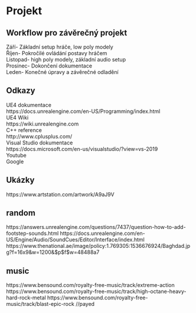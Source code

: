 # Projekt

<h2>Workflow pro závěrečný projekt</h2>

Září- Základní setup hráče, low poly modely<br>
Říjen- Pokročilé ovládání postavy hráčem<br>
Listopad- high poly modely, základní audio setup<br>
Prosinec- Dokončení dokumentace<br>
Leden- Konečné úpravy a závěrečné odladění<br>

<h2>Odkazy</h2>
UE4 dokumentace<br>
https://docs.unrealengine.com/en-US/Programming/index.html<br>
UE4 Wiki<br>
https://wiki.unrealengine.com<br>
C++ reference<br>
http://www.cplusplus.com/<br>
Visual Studio dokumentace<br>
https://docs.microsoft.com/en-us/visualstudio/?view=vs-2019<br>
Youtube<br>
Google

<h2>Ukázky</h2>
https://www.artstation.com/artwork/A9aJ9V

<h2>random</h2>
https://answers.unrealengine.com/questions/7437/question-how-to-add-footstep-sounds.html
https://docs.unrealengine.com/en-US/Engine/Audio/SoundCues/Editor/Interface/index.html
https://www.thenational.ae/image/policy:1.769305:1536676924/Baghdad.jpg?f=16x9&w=1200&$p$f$w=48488a7
<h2>music</h2>
https://www.bensound.com/royalty-free-music/track/extreme-action
https://www.bensound.com/royalty-free-music/track/high-octane-heavy-hard-rock-metal
https://www.bensound.com/royalty-free-music/track/blast-epic-rock //payed
